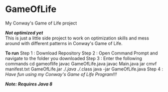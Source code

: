# GameOfLife
My Conway's Game of Life project

***Not optimized yet***  
This is just a little side project to work on optimization skills and mess around with different patterns in Conway's Game of Life.

**To run**
Step 1 : Download Repository
Step 2 : Open Command Prompt and navigate to the folder you downloaded
Step 3 : Enter the following commands
		cd gameoflife
		javac GameOfLife.java
		javac Main.java
		jar cmvf manifest.txt GameOfLife.jar ./*.java ./*.class
		java -jar GameOfLife.java
Step 4 : *Have fun using my Conway's Game of Life Program!!!*

***Note: Requires Java 8***